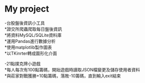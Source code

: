 # My project

-台股盤後資訊小工具  
*證交所爬蟲爬取每日盤後資訊  
*將資料MySQL/SQLite資料庫  
*運用Pandas進行數據分析  
*使用matplotlib製作圖表  
*以TKinrter轉成圖形化介面  

-21點撲克牌小遊戲  
*每人每次有100點籌碼，開始遊戲時讀取JSON檔變更及儲存使用者資料  
*與莊家對戰獲勝+10點籌碼，落敗-10籌碼，直到輸入exit結束  

